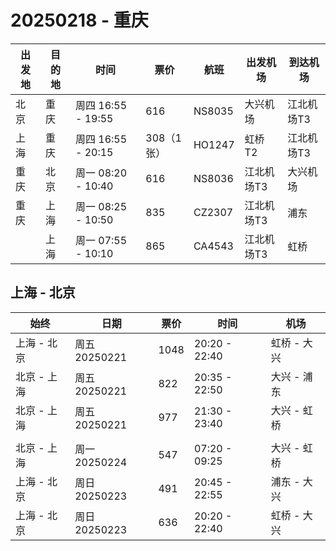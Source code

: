 # 20250218 - 重庆



| 出发地 | 目的地 | 时间               | 票价       | 航班   | 出发机场   | 到达机场   |
| ------ | ------ | ------------------ | ---------- | ------ | ---------- | ---------- |
| 北京   | 重庆   | 周四 16:55 - 19:55 | 616        | NS8035 | 大兴机场   | 江北机场T3 |
| 上海   | 重庆   | 周四 16:55 - 20:15 | 308（1张） | HO1247 | 虹桥T2     | 江北机场T3 |
| 重庆   | 北京   | 周一 08:20 - 10:40 | 616        | NS8036 | 江北机场T3 | 大兴机场   |
| 重庆   | 上海   | 周一 08:25 - 10:50 | 835        | CZ2307 | 江北机场T3 | 浦东       |
|        | 上海   | 周一 07:55 - 10:10 | 865        | CA4543 | 江北机场T3 | 虹桥       |



## 上海 - 北京

| 始终        | 日期          | 票价 | 时间          | 机场        |
| ----------- | ------------- | ---- | ------------- | ----------- |
| 上海 - 北京 | 周五 20250221 | 1048 | 20:20 - 22:40 | 虹桥 - 大兴 |
| 北京 - 上海 | 周五 20250221 | 822  | 20:35 - 22:50 | 大兴 - 浦东 |
| 北京 - 上海 | 周五 20250221 | 977  | 21:30 - 23:40 | 大兴 - 虹桥 |
|             |               |      |               |             |
| 北京 - 上海 | 周一 20250224 | 547  | 07:20 - 09:25 | 大兴 - 虹桥 |
| 上海 - 北京 | 周日 20250223 | 491  | 20:45 - 22:55 | 浦东 - 大兴 |
| 上海 - 北京 | 周日 20250223 | 636  | 20:20 - 22:40 | 虹桥 - 大兴 |